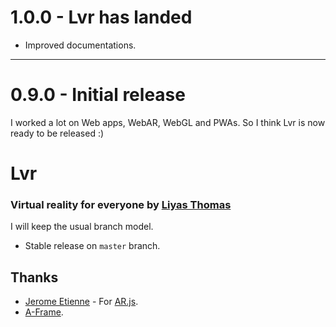 # 1.0.0 - Lvr has landed

* Improved documentations.

---

# 0.9.0 - Initial release

I worked a lot on Web apps, WebAR, WebGL and PWAs.
So I think Lvr is now ready to be released :)

# Lvr
### Virtual reality for everyone by [Liyas Thomas](https://github.com/liyasthomas)

I will keep the usual branch model.

* Stable release on `master` branch.

## Thanks
* [Jerome Etienne](https://github.com/jeromeetienne) - For [AR.js](https://github.com/jeromeetienne/AR.js).
* [A-Frame](https://github.com/aframevr/aframe).
